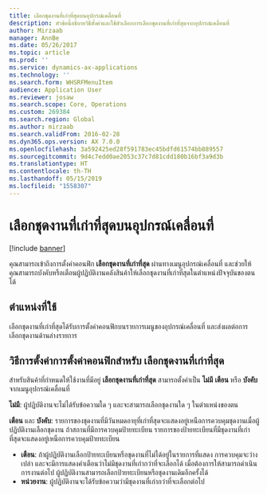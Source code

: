 ```yaml
---
title: เลือกชุดงานที่เก่าที่สุดบนอุปกรณ์เคลื่อนที่
description: หัวข้อนี้อธิบายวิธีตั้งค่าและใช้ตัวเลือกการเลือกชุดงานที่เก่าที่สุดจากอุปกรณ์เคลื่อนที่
author: Mirzaab
manager: AnnBe
ms.date: 05/26/2017
ms.topic: article
ms.prod: ''
ms.service: dynamics-ax-applications
ms.technology: ''
ms.search.form: WHSRFMenuItem
audience: Application User
ms.reviewer: josaw
ms.search.scope: Core, Operations
ms.custom: 269384
ms.search.region: Global
ms.author: mirzaab
ms.search.validFrom: 2016-02-28
ms.dyn365.ops.version: AX 7.0.0
ms.openlocfilehash: 3a592425ed28f591783ec45bdfd61574bb889557
ms.sourcegitcommit: 9d4c7edd0ae2053c37c7d81cdd180b16bf3a9d3b
ms.translationtype: HT
ms.contentlocale: th-TH
ms.lasthandoff: 05/15/2019
ms.locfileid: "1558307"
---
```

# <a name="pick-oldest-batch-on-a-mobile-device"></a>เลือกชุดงานที่เก่าที่สุดบนอุปกรณ์เคลื่อนที่

[!include [banner](../includes/banner.md)]

คุณสามารถเข้าถึงการตั้งค่าคอนฟิก **เลือกชุดงานที่เก่าที่สุด** ผ่านทางเมนูอุปกรณ์เคลื่อนที่ และช่วยให้คุณสามารถบังคับหรือเตือนผู้ปฏิบัติงานคลังสินค้าให้เลือกชุดงานที่เก่าที่สุดในตำแหน่งปัจจุบันของตนได้  

## <a name="where-it-applies"></a>ตำแหน่งที่ใช้
เลือกชุดงานที่เก่าที่สุดได้รับการตั้งค่าคอนฟิกบนรายการเมนูของอุปกรณ์เคลื่อนที่ และส่งผลต่อการเลือกชุดงานด้านล่างรายการ

## <a name="how-to-set-up-the-configuration-for-pick-oldest-batch"></a>วิธีการตั้งค่าการตั้งค่าคอนฟิกสำหรับ เลือกชุดงานที่เก่าที่สุด 
สำหรับสินค้าที่กำหนดให้ใช้งานที่มีอยู่ **เลือกชุดงานที่เก่าที่สุด** สามารถตั้งค่าเป็น **ไม่มี** **เตือน** หรือ **บังคับ** จากเมนูอุปกรณ์เคลื่อนที่

**ไม่มี**: ผู้ปฏิบัติงานจะไม่ได้รับข้อความใด ๆ และจะสามารถเลือกชุดงานใด ๆ ในตำแหน่งของตน

**เตือน** และ **บังคับ**: รายการของชุดงานที่มีวันหมดอายุที่เก่าที่สุดจะแสดงอยู่เหนือการควบคุมชุดงานเมื่อผู้ปฏิบัติงานเลือกชุดงาน ถ้าสถานที่มีการควบคุมป้ายทะเบียน รายการของป้ายทะเบียนที่มีชุดงานที่เก่าที่สุดจะแสดงอยู่เหนือการควบคุมป้ายทะเบียน 
-   **เตือน**: ถ้าผู้ปฏิบัติงานเลือกป้ายทะเบียนหรือชุดงานที่ไม่ได้อยู่ในรายการที่แสดง การควบคุมจะว่างเปล่า และจะมีการแสดงคำเตือนว่าไม่มีชุดงานที่เก่ากว่าที่จะเลือกได้ เมื่อต้องการให้สามารถดำเนินการงานต่อไป ผู้ปฏิบัติงานสามารถเลือกป้ายทะเบียนหรือชุดงานเดิมอีกครั้งได้  
-   **หน่วยงาน**: ผู้ปฏิบัติงานจะได้รับข้อความว่ามีชุดงานที่เก่ากว่าที่จะเลือกต่อไป
